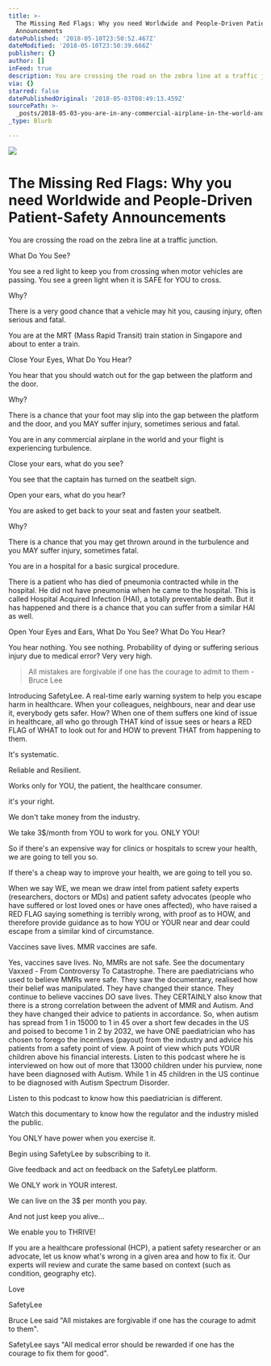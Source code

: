 ```yaml
---
title: >-
  The Missing Red Flags: Why you need Worldwide and People-Driven Patient-Safety
  Announcements
datePublished: '2018-05-10T23:50:52.467Z'
dateModified: '2018-05-10T23:50:39.666Z'
publisher: {}
author: []
inFeed: true
description: You are crossing the road on the zebra line at a traffic junction.
via: {}
starred: false
datePublishedOriginal: '2018-05-03T08:49:13.459Z'
sourcePath: >-
  _posts/2018-05-03-you-are-in-any-commercial-airplane-in-the-world-and-your-fli.md
_type: Blurb

---
```

![](https://the-grid-user-content.s3-us-west-2.amazonaws.com/6905e7dd-1480-498f-9595-2dc2567bf6bd.jpg)

# The Missing Red Flags: Why you need Worldwide and People-Driven Patient-Safety Announcements

You are crossing the road on the zebra line at a traffic junction.

What Do You See?

You see a red light to keep you from crossing when motor vehicles are passing. You see a green light when it is SAFE for YOU to cross.

Why?

There is a very good chance that a vehicle may hit you, causing injury, often serious and fatal.

You are at the MRT (Mass Rapid Transit) train station in Singapore and about to enter a train.

Close Your Eyes, What Do You Hear?

You hear that you should watch out for the gap between the platform and the door. 

Why? 

There is a chance that your foot may slip into the gap between the platform and the door, and you MAY suffer injury, sometimes serious and fatal.

You are in any commercial airplane in the world and your flight is experiencing turbulence.

Close your ears, what do you see?

You see that the captain has turned on the seatbelt sign. 

Open your ears, what do you hear? 

You are asked to get back to your seat and fasten your seatbelt.

Why?

There is a chance that you may get thrown around in the turbulence and you MAY suffer injury, sometimes fatal. 

You are in a hospital for a basic surgical procedure.

There is a patient who has died of pneumonia contracted while in the hospital. He did not have pneumonia when he came to the hospital. This is called Hospital Acquired Infection (HAI), a totally preventable death. But it has happened and there is a chance that you can suffer from a similar HAI as well. 

Open Your Eyes and Ears, What Do You See? What Do You Hear?

You hear nothing. You see nothing. Probability of dying or suffering serious injury due to medical error? Very very high. 
> 
> All mistakes are forgivable if one has the courage to admit to them - Bruce Lee

Introducing SafetyLee. A real-time early warning system to help you escape harm in healthcare. When your colleagues, neighbours, near and dear use it, everybody gets safer. How? When one of them suffers one kind of issue in healthcare, all who go through THAT kind of issue sees or hears a RED FLAG of WHAT to look out for and HOW to prevent THAT from happening to them.

It's systematic.

Reliable and Resilient.

Works only for YOU, the patient, the healthcare consumer.

it's your right.

We don't take money from the industry.

We take 3$/month from YOU to work for you. ONLY YOU!

So if there's an expensive way for clinics or hospitals to screw your health, we are going to tell you so.

If there's a cheap way to improve your health, we are going to tell you so.

When we say WE, we mean we draw intel from patient safety experts (researchers, doctors or MDs) and patient safety advocates (people who have suffered or lost loved ones or have ones affected), who have raised a RED FLAG saying something is terribly wrong, with proof as to HOW, and therefore provide guidance as to how YOU or YOUR near and dear could escape from a similar kind of circumstance.

Vaccines save lives. MMR vaccines are safe.

Yes, vaccines save lives. No, MMRs are not safe. See the documentary Vaxxed - From Controversy To Catastrophe. There are paediatricians who used to believe MMRs were safe. They saw the documentary, realised how their belief was manipulated. They have changed their stance. They continue to believe vaccines DO save lives. They CERTAINLY also know that there is a strong correlation between the advent of MMR and Autism. And they have changed their advice to patients in accordance. So, when autism has spread from 1 in 15000 to 1 in 45 over a short few decades in the US and poised to become 1 in 2 by 2032, we have ONE paediatrician who has chosen to forego the incentives (payout) from the industry and advice his patients from a safety point of view. A point of view which puts YOUR children above his financial interests. Listen to this podcast where he is interviewed on how out of more that 13000 children under his purview, none have been diagnosed with Autism. While 1 in 45 children in the US continue to be diagnosed with Autism Spectrum Disorder.

Listen to this podcast to know how this paediatrician is different.

Watch this documentary to know how the regulator and the industry misled the public.

You ONLY have power when you exercise it.

Begin using SafetyLee by subscribing to it.

Give feedback and act on feedback on the SafetyLee platform.

We ONLY work in YOUR interest.

We can live on the 3$ per month you pay.

And not just keep you alive...

We enable you to THRIVE!

If you are a healthcare professional (HCP), a patient safety researcher or an advocate, let us know what's wrong in a given area and how to fix it. Our experts will review and curate the same based on context (such as condition, geography etc).

Love

SafetyLee

Bruce Lee said "All mistakes are forgivable if one has the courage to admit to them".

SafetyLee says "All medical error should be rewarded if one has the courage to fix them for good".